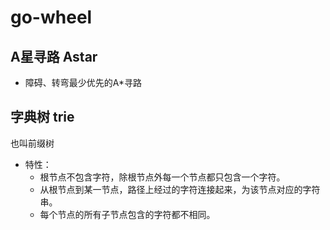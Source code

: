 # go-wheel

## A星寻路 Astar
- 障碍、转弯最少优先的A*寻路

## 字典树 trie
也叫前缀树
- 特性：
    - 根节点不包含字符，除根节点外每一个节点都只包含一个字符。
    - 从根节点到某一节点，路径上经过的字符连接起来，为该节点对应的字符串。
    - 每个节点的所有子节点包含的字符都不相同。
